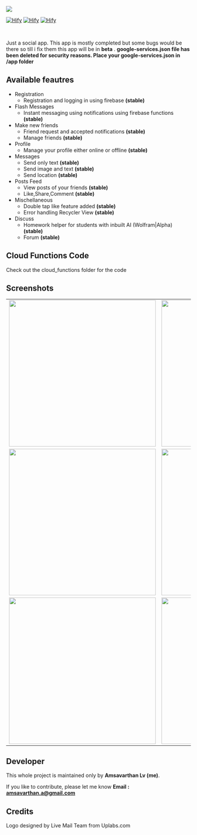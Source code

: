 <img src="https://github.com/lvamsavarthan/Hify/blob/master/screenshots/Design.png">
<br>

[![Hify](https://forthebadge.com/images/badges/built-by-developers.svg)](https://lvamsavarthan.github.io/lvstore/hify.html)
[![Hify](https://forthebadge.com/images/badges/built-with-love.svg)](https://lvamsavarthan.github.io/lvstore/hify.html)
[![Hify](https://forthebadge.com/images/badges/built-for-android.svg)](https://lvamsavarthan.github.io/lvstore/hify.html)


<br>

Just a social app. This app is mostly completed but some bugs would be there so till i fix them this app will be in **beta** .
**google-services.json file has been deleted for security reasons. Place your google-services.json in /app folder**

## Available feautres

* Registration
  - Registration and logging in using firebase **(stable)**
* Flash Messages
  - Instant messaging using notifications using firebase functions **(stable)**
* Make new friends
  - Friend request and accepted notifications **(stable)**
  - Manage friends **(stable)**
* Profile
  - Manage your profile either online or offline **(stable)**
* Messages
  - Send only text **(stable)**
  - Send image and text **(stable)**
  - Send location **(stable)**
* Posts Feed
  - View posts of your friends **(stable)**
  - Like,Share,Comment **(stable)**
* Mischellaneous
  - Double tap like feature added **(stable)**
  - Error handling Recycler View **(stable)**
* Discuss
  - Homework helper for students with inbuilt AI (Wolfram|Alpha) **(stable)**
  - Forum **(stable)**
  
## Cloud Functions Code

Check out the cloud_functions folder for the code

## Screenshots

<table>
  <tr>
    <td> <img src="https://github.com/lvamsavarthan/Hify/blob/master/screenshots/1.jpg" height="400"> </td>
    <td> <img src="https://github.com/lvamsavarthan/Hify/blob/master/screenshots/2.jpg" height="400"> </td>
    <td> <img src="https://github.com/lvamsavarthan/Hify/blob/master/screenshots/3.jpg" height="400"> </td>
  </tr>
  
  <tr>
    <td> <img src="https://github.com/lvamsavarthan/Hify/blob/master/screenshots/4.jpg" height="400"> </td>
    <td> <img src="https://github.com/lvamsavarthan/Hify/blob/master/screenshots/5.jpg" height="400"> </td>
    <td> <img src="https://github.com/lvamsavarthan/Hify/blob/master/screenshots/6.jpg" height="400"> </td>
  </tr>
  
   <tr>
    <td> <img src="https://github.com/lvamsavarthan/Hify/blob/master/screenshots/7.jpg" height="400"> </td>
    <td> <img src="https://github.com/lvamsavarthan/Hify/blob/master/screenshots/8.jpg" height="400"> </td>
    <td> <img src="https://github.com/lvamsavarthan/Hify/blob/master/screenshots/9.jpg" height="400"> </td>
   </tr>
  
</table>

## Developer

This whole project is maintained only by **Amsavarthan Lv (me)**.

If you like to contribute, please let me know
<B>Email : amsavarthan.a@gmail.com</B>

## Credits

Logo designed by Live Mail Team from Uplabs.com
